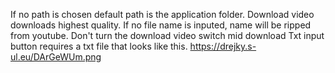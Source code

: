 If no path is chosen default path is the application folder.
Download video downloads highest quality.
If no file name is inputed, name will be ripped from youtube.
Don't turn the download video switch mid download
Txt input button requires a txt file that looks like this.
https://drejky.s-ul.eu/DArGeWUm.png